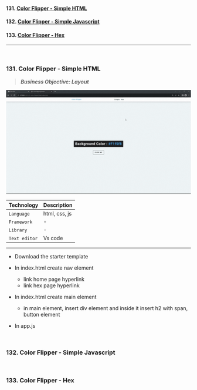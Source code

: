 #### 131. [Color Flipper - Simple HTML](#131)

#### 132. [Color Flipper - Simple Javascript](#132)

#### 133. [Color Flipper - Hex](#133)

---

<br>

### 131. Color Flipper - Simple HTML<a id="131"></a>

> **_Business Objective: Layout_**

<img src="notes/app.gif" >

| Technology    | Description   |
| ------------- | ------------- |
| `Language`    | html, css, js |
| `Framework`   | -             |
| `Library`     | -             |
| `Text editor` | Vs code       |

---

- Download the starter template
- In index.html create nav element
  - link home page hyperlink
  - link hex page hyperlink
- In index.html create main element

  - in main element, insert div element and inside it insert h2 with span, button element

- In app.js

<br>

### 132. Color Flipper - Simple Javascript<a id="132"></a>

<br>

### 133. Color Flipper - Hex<a id="133"></a>

<br>
